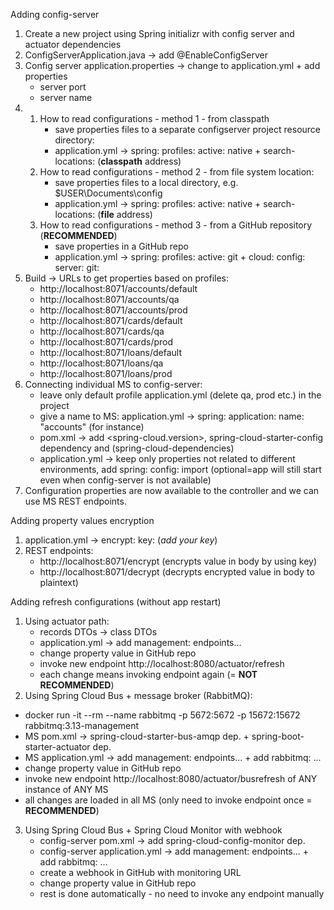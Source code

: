Adding config-server

1. Create a new project using Spring initializr with config server and actuator dependencies
2. ConfigServerApplication.java -> add @EnableConfigServer
3. Config server application.properties -> change to application.yml + add properties
    - server port
    - server name
4.
   1. How to read configurations - method 1 - from classpath
       - save properties files to a separate configserver project resource directory:
       - application.yml -> spring: profiles: active: native + search-locations: (**classpath** address)
   2. How to read configurations - method 2 - from file system location:
        - save properties files to a local directory, e.g. $USER\Documents\config
        - application.yml -> spring: profiles: active: native + search-locations: (**file** address)
   3. How to read configurations - method 3 - from a GitHub repository (**RECOMMENDED**)
        - save properties in a GitHub repo
        - application.yml -> spring: profiles: active: git + cloud: config: server: git:
5. Build -> URLs to get properties based on profiles:
    - http://localhost:8071/accounts/default
    - http://localhost:8071/accounts/qa
    - http://localhost:8071/accounts/prod
    - http://localhost:8071/cards/default
    - http://localhost:8071/cards/qa
    - http://localhost:8071/cards/prod
    - http://localhost:8071/loans/default
    - http://localhost:8071/loans/qa
    - http://localhost:8071/loans/prod
6. Connecting individual MS to config-server:
    - leave only default profile application.yml (delete qa, prod etc.) in the project
    - give a name to MS: application.yml -> spring: application: name: "accounts" (for instance)
    - pom.xml -> add <spring-cloud.version>, spring-cloud-starter-config dependency and 
       <dependencyManagement> (spring-cloud-dependencies)
    - application.yml -> keep only properties not related to different environments, 
       add spring: config: import (optional=app will still start even when config-server is not available)
7. Configuration properties are now available to the controller and we can use MS REST endpoints.
   
Adding property values encryption

1. application.yml -> encrypt: key: (_add your key_)
2. REST endpoints:
    - http://localhost:8071/encrypt (encrypts value in body by using key)
    - http://localhost:8071/decrypt (decrypts encrypted value in body to plaintext)

Adding refresh configurations (without app restart)

1. Using actuator path:
   - records DTOs -> class DTOs
   - application.yml -> add management: endpoints...
   - change property value in GitHub repo
   - invoke new endpoint http://localhost:8080/actuator/refresh
   - each change means invoking endpoint again (= **NOT RECOMMENDED**)
2. Using Spring Cloud Bus + message broker (RabbitMQ):
  - docker run -it --rm --name rabbitmq -p 5672:5672 -p 15672:15672 rabbitmq:3.13-management
  - MS pom.xml -> spring-cloud-starter-bus-amqp dep. + spring-boot-starter-actuator dep.
  - MS application.yml -> add management: endpoints... + add rabbitmq: ...
  - change property value in GitHub repo
  - invoke new endpoint http://localhost:8080/actuator/busrefresh of ANY instance of ANY MS
  - all changes are loaded in all MS (only need to invoke endpoint once = **RECOMMENDED**)
3. Using Spring Cloud Bus + Spring Cloud Monitor with webhook
    - config-server pom.xml -> add spring-cloud-config-monitor dep.
    - config-server application.yml -> add management: endpoints... + add rabbitmq: ...
    - create a webhook in GitHub with monitoring URL
    - change property value in GitHub repo
    - rest is done automatically - no need to invoke any endpoint manually





   